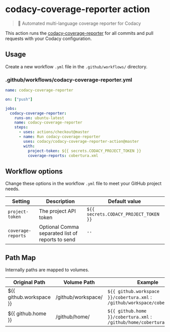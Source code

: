 # codacy-coverage-reporter action

> 🤖 Automated multi-language coverage reporter for Codacy

This action runs the [codacy-coverage-reporter](https://github.com/codacy/codacy-coverage-reporter) for all commits and pull requests with your Codacy configuration.

## Usage

Create a new workflow `.yml` file in the `.github/workflows/` directory.

### .github/workflows/codacy-coverage-reporter.yml

```yml
name: codacy-coverage-reporter

on: ["push"]

jobs:
  codacy-coverage-reporter:
    runs-on: ubuntu-latest
    name: codacy-coverage-reporter
    steps:
      - uses: actions/checkout@master
      - name: Run codacy-coverage-reporter
        uses: codacy/codacy-coverage-reporter-action@master
        with:
          project-token: ${{ secrets.CODACY_PROJECT_TOKEN }}
          coverage-reports: cobertura.xml
```

## Workflow options

Change these options in the workflow `.yml` file to meet your GitHub project needs.

| Setting            | Description                                      | Default value                         |
| ------------------ | ------------------------------------------------ | ------------------------------------- |
| `project-token`    | The project API token                            | `${{ secrets.CODACY_PROJECT_TOKEN }}` |
| `coverage-reports` | Optional Comma separated list of reports to send | `''`                                  |

## Path Map

Internally paths are mapped to volumes.

| Original Path             | Volume Path           | Example                                                                     |
| ------------------------- | --------------------  | --------------------------------------------------------------------------  | 
| ${{ github.workspace }}   | /github/workspace/    | `${{ github.workspace }}/cobertura.xml` : `/github/workspace/cobertura.xml` | 
| ${{ github.home }}        | /github/home/         | `${{ github.home }}/cobertura.xml` : `/github/home/cobertura.xml`           |

